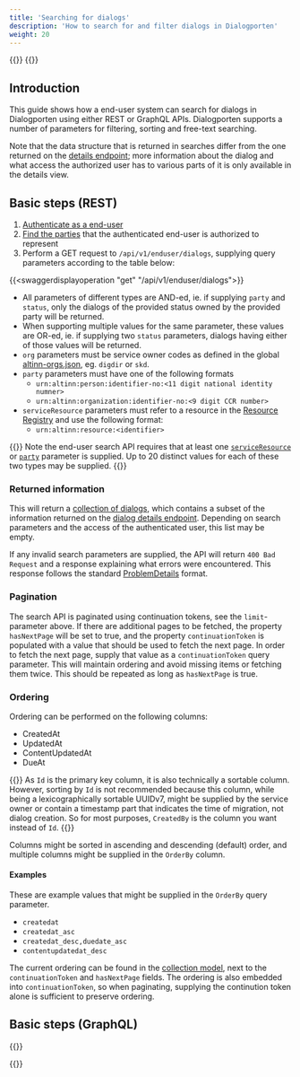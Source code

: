 ```yaml
---
title: 'Searching for dialogs'
description: 'How to search for and filter dialogs in Dialogporten'
weight: 20
---
```


{{<dialogportenswaggerselector>}}
{{<swaggerload>}}

## Introduction

This guide shows how a end-user system can search for dialogs in Dialogporten using either REST or GraphQL APIs. Dialogporten supports a number of parameters for filtering, sorting and free-text searching.

Note that the data structure that is returned in searches differ from the one returned on the [details endpoint](/en/dialogporten/user-guides/getting-dialog-details/); more information about the dialog and what access the authorized user has to various parts of it is only available in the details view. 

## Basic steps (REST)

1. [Authenticate as a end-user](/en/dialogporten/user-guides/authenticating#usage-for-end-user-systems)
3. [Find the parties](/en/dialogporten/user-guides/authorized-parties/) that the authenticated end-user is authorized to represent
2. Perform a GET request to `/api/v1/enduser/dialogs`, supplying query parameters according to the table below:

{{<swaggerdisplayoperation "get" "/api/v1/enduser/dialogs">}}

* All parameters of different types are AND-ed, ie. if supplying `party` and `status`, only the dialogs of the provided status owned by the provided party will be returned.
* When supporting multiple values for the same parameter, these values are OR-ed, ie. if supplying two `status` parameters, dialogs having either of those values will be returned.
* `org` parameters must be service owner codes as defined in the global [altinn-orgs.json](https://altinncdn.no/orgs/altinn-orgs.json), eg. `digdir` or `skd`.
* `party` parameters must have one of the following formats
    * `urn:altinn:person:identifier-no:<11 digit national identity numner>`
    * `urn:altinn:organization:identifier-no:<9 digit CCR number>`
* `serviceResource` parameters must refer to a resource in the [Resource Registry](/en/authorization/what-do-you-get/resourceregistry/) and use the following format:
    * `urn:altinn:resource:<identifier>`

{{<notice warning>}}
Note the end-user search API requires that at least one [`serviceResource`](/en/dialogporten/getting-started/authorization/service-resource/) or [`party`](/en/dialogporten/getting-started/authorization/parties/) parameter is supplied. Up to 20 distinct values for each of these two types may be supplied.
{{</notice>}} 

### Returned information

This will return a [collection of dialogs](/en/dialogporten/reference/entities/dialog/#search), which contains a subset of the information returned on the [dialog details endpoint](/en/dialogporten/reference/entities/dialog/). Depending on search parameters and the access of the authenticated user, this list may be empty. 

If any invalid search parameters are supplied, the API will return `400 Bad Request` and a response explaining what errors were encountered. This response follows the standard [ProblemDetails](https://datatracker.ietf.org/doc/html/rfc7807) format.

### Pagination

The search API is paginated using continuation tokens, see the `limit`-parameter above. If there are additional pages to be fetched, the property `hasNextPage` will be set to true, and the property `continuationToken` is populated with a value that should be used to fetch the next page. In order to fetch the next page, supply that value as a `continuationToken` query parameter. This will maintain ordering and avoid missing items or fetching them twice. This should be repeated as long as `hasNextPage` is true.

### Ordering

Ordering can be performed on the following columns:

* CreatedAt
* UpdatedAt
* ContentUpdatedAt
* DueAt

{{<notice warning>}}
As `Id` is the primary key column, it is also technically a sortable column. However, sorting by `Id` is not recommended because this column, while being a lexicographically sortable UUIDv7, might be supplied by the service owner or contain a timestamp part that indicates the time of migration, not dialog creation. So for most purposes, `CreatedBy` is the column you want instead of `Id`.
{{</notice>}} 

Columns might be sorted in ascending and descending (default) order, and multiple columns might be supplied in the `OrderBy` column.

#### Examples

These are example values that might be supplied in the `OrderBy` query parameter. 

* `createdat`
* `createdat_asc`
* `createdat_desc,duedate_asc`
* `contentupdatedat_desc`

The current ordering can be found in the [collection model](/en/dialogporten/reference/entities/dialog/#search), next to the `continuationToken` and `hasNextPage` fields. The ordering is also embedded into `continuationToken`, so when paginating, supplying the continution token alone is sufficient to preserve ordering.

## Basic steps (GraphQL)

{{<notyetwritten>}}

{{<children />}}
